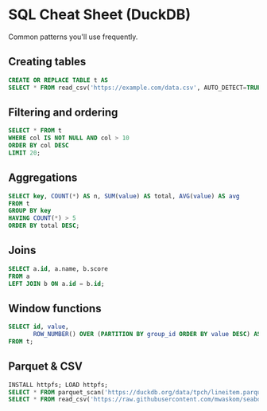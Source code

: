 # SQL Cheat Sheet (DuckDB)

Common patterns you'll use frequently.

## Creating tables

```sql
CREATE OR REPLACE TABLE t AS
SELECT * FROM read_csv('https://example.com/data.csv', AUTO_DETECT=TRUE);
```

## Filtering and ordering

```sql
SELECT * FROM t
WHERE col IS NOT NULL AND col > 10
ORDER BY col DESC
LIMIT 20;
```

## Aggregations

```sql
SELECT key, COUNT(*) AS n, SUM(value) AS total, AVG(value) AS avg
FROM t
GROUP BY key
HAVING COUNT(*) > 5
ORDER BY total DESC;
```

## Joins

```sql
SELECT a.id, a.name, b.score
FROM a
LEFT JOIN b ON a.id = b.id;
```

## Window functions

```sql
SELECT id, value,
       ROW_NUMBER() OVER (PARTITION BY group_id ORDER BY value DESC) AS rn
FROM t;
```

## Parquet & CSV

```sql
INSTALL httpfs; LOAD httpfs;
SELECT * FROM parquet_scan('https://duckdb.org/data/tpch/lineitem.parquet') LIMIT 5;
SELECT * FROM read_csv('https://raw.githubusercontent.com/mwaskom/seaborn-data/master/tips.csv', AUTO_DETECT=TRUE, SAMPLE_SIZE=-1) LIMIT 5;
```
